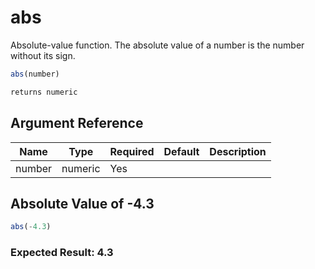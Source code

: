# abs

 Absolute-value function. The absolute value of a number is
 the number without its sign.

```javascript
abs(number)
```

```javascript
returns numeric
```

## Argument Reference

| Name | Type | Required | Default | Description |
| --- | --- | --- | --- | --- |
| number | numeric | Yes |  |  |

## Absolute Value of -4.3

```javascript
abs(-4.3)
```

### Expected Result: 4.3
